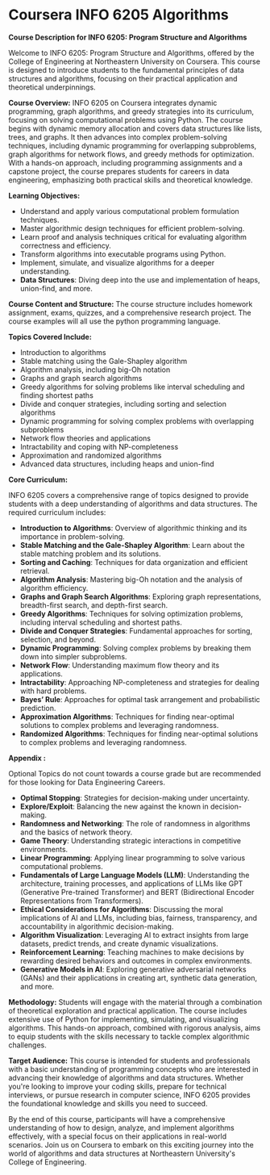 # Coursera INFO 6205 Algorithms

**Course Description for INFO 6205: Program Structure and Algorithms**

Welcome to INFO 6205: Program Structure and Algorithms, offered by the College of Engineering at Northeastern University on Coursera. This course is designed to introduce students to the fundamental principles of data structures and algorithms, focusing on their practical application and theoretical underpinnings.

**Course Overview:**
INFO 6205 on Coursera integrates dynamic programming, graph algorithms, and greedy strategies into its curriculum, focusing on solving computational problems using Python. The course begins with dynamic memory allocation and covers data structures like lists, trees, and graphs. It then advances into complex problem-solving techniques, including dynamic programming for overlapping subproblems, graph algorithms for network flows, and greedy methods for optimization. With a hands-on approach, including programming assignments and a capstone project, the course prepares students for careers in data engineering, emphasizing both practical skills and theoretical knowledge.

**Learning Objectives:**
- Understand and apply various computational problem formulation techniques.
- Master algorithmic design techniques for efficient problem-solving.
- Learn proof and analysis techniques critical for evaluating algorithm correctness and efficiency.
- Transform algorithms into executable programs using Python.
- Implement, simulate, and visualize algorithms for a deeper understanding.
- **Data Structures**: Diving deep into the use and implementation of heaps, union-find, and more.

**Course Content and Structure:**
The course structure includes homework assignment, exams, quizzes, and a comprehensive research project.  The course examples will all use the python programming language.

**Topics Covered Include:**
- Introduction to algorithms
- Stable matching using the Gale-Shapley algorithm
- Algorithm analysis, including big-Oh notation
- Graphs and graph search algorithms
- Greedy algorithms for solving problems like interval scheduling and finding shortest paths
- Divide and conquer strategies, including sorting and selection algorithms
- Dynamic programming for solving complex problems with overlapping subproblems
- Network flow theories and applications
- Intractability and coping with NP-completeness
- Approximation and randomized algorithms
- Advanced data structures, including heaps and union-find


**Core Curriculum:**

INFO 6205 covers a comprehensive range of topics designed to provide students with a deep understanding of algorithms and data structures. The required curriculum includes:

- **Introduction to Algorithms**: Overview of algorithmic thinking and its importance in problem-solving.
- **Stable Matching and the Gale-Shapley Algorithm**: Learn about the stable matching problem and its solutions.
- **Sorting and Caching**: Techniques for data organization and efficient retrieval.
- **Algorithm Analysis**: Mastering big-Oh notation and the analysis of algorithm efficiency.
- **Graphs and Graph Search Algorithms**: Exploring graph representations, breadth-first search, and depth-first search.
- **Greedy Algorithms**: Techniques for solving optimization problems, including interval scheduling and shortest paths.
- **Divide and Conquer Strategies**: Fundamental approaches for sorting, selection, and beyond.
- **Dynamic Programming**: Solving complex problems by breaking them down into simpler subproblems.
- **Network Flow**: Understanding maximum flow theory and its applications.
- **Intractability**: Approaching NP-completeness and strategies for dealing with hard problems.
- **Bayes’ Rule**: Approaches for optimal task arrangement and probabilistic prediction.
- **Approximation Algorithms**: Techniques for finding near-optimal solutions to complex problems and leveraging randomness.
- **Randomized Algorithms**: Techniques for finding near-optimal solutions to complex problems and leveraging randomness.



**Appendix :**

Optional Topics do not count towards a course grade but are recommended for those looking for Data Engineering Careers.

- **Optimal Stopping**: Strategies for decision-making under uncertainty.
- **Explore/Exploit**: Balancing the new against the known in decision-making.
- **Randomness and Networking**: The role of randomness in algorithms and the basics of network theory.
- **Game Theory**: Understanding strategic interactions in competitive environments.
- **Linear Programming**: Applying linear programming to solve various computational problems.
- **Fundamentals of Large Language Models (LLM)**: Understanding the architecture, training processes, and applications of LLMs like GPT (Generative Pre-trained Transformer) and BERT (Bidirectional Encoder Representations from Transformers).
- **Ethical Considerations for Algorithms**: Discussing the moral implications of AI and LLMs, including bias, fairness, transparency, and accountability in algorithmic decision-making.
- **Algorithm Visualization**: Leveraging AI to extract insights from large datasets, predict trends, and create dynamic visualizations.
- **Reinforcement Learning**: Teaching machines to make decisions by rewarding desired behaviors and outcomes in complex environments.
- **Generative Models in AI**: Exploring generative adversarial networks (GANs) and their applications in creating art, synthetic data generation, and more.


**Methodology:**
Students will engage with the material through a combination of theoretical exploration and practical application. The course includes extensive use of Python for implementing, simulating, and visualizing algorithms. This hands-on approach, combined with rigorous analysis, aims to equip students with the skills necessary to tackle complex algorithmic challenges.

**Target Audience:**
This course is intended for students and professionals with a basic understanding of programming concepts who are interested in advancing their knowledge of algorithms and data structures. Whether you're looking to improve your coding skills, prepare for technical interviews, or pursue research in computer science, INFO 6205 provides the foundational knowledge and skills you need to succeed.

By the end of this course, participants will have a comprehensive understanding of how to design, analyze, and implement algorithms effectively, with a special focus on their applications in real-world scenarios. Join us on Coursera to embark on this exciting journey into the world of algorithms and data structures at Northeastern University's College of Engineering.
